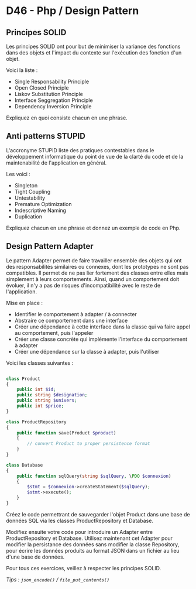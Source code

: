 # D46 - Php / Design Pattern

## Principes SOLID

Les principes SOLID ont pour but de minimiser la variance des fonctions dans des objets et l'impact du contexte sur l'exécution des fonction d'un objet.

Voici la liste :
 - Single Responsability Principle
 - Open Closed Principle
 - Liskov Substitution Principle
 - Interface Seggregation Principle
 - Dependency Inversion Principle

Expliquez en quoi consiste chacun en une phrase.

## Anti patterns STUPID

L'accronyme STUPID liste des pratiques contestables dans le développement informatique du point de vue de la clarté du code et de la maintenabilité de l'application en général.

Les voici :
 - Singleton
 - Tight Coupling
 - Untestability
 - Premature Optimization
 - Indescriptive Naming
 - Duplication

Expliquez chacun en une phrase et donnez un exemple de code en Php.

## Design Pattern Adapter

Le pattern Adapter permet de faire travailler ensemble des objets qui ont des responsabilités similaires ou connexes, dont les prototypes ne sont pas compatibles.
Il permet de ne pas lier fortement des classes entre elles mais simplement à leurs comportements. Ainsi, quand un comportement doit évoluer, il n'y a pas de risques d'incompatibilité avec le reste de l'application.

Mise en place :
  - Identifier le comportement à adapter / à connecter
  - Abstraire ce comportement dans une interface
  - Créer une dépendance à cette interface dans la classe qui va faire appel au comportement, puis l'appeler
  - Créer une classe concrète qui implémente l'interface du comportement à adapter
  - Créer une dépendance sur la classe à adapter, puis l'utiliser

Voici les classes suivantes :
```php

class Product
{
    public int $id;
    public string $designation;
    public string $univers;
    public int $price;
}

class ProductRepository
{
    public function save(Product $product)
    {
        // convert Product to proper persistence format
    }
}

class Database
{
    public function sqlQuery(string $sqlQuery, \PDO $connexion)
    {
        $stmt = $connexion->createStatement($sqlQuery);
        $stmt->execute();
    }
}

```

Créez le code permettrant de sauvegarder l'objet Product dans une base de données SQL via les classes ProductRepository et Database.

Modifiez ensuite votre code pour introduire un Adapter entre ProductRepository et Database.
Utilisez maintenant cet Adapter pour modifier la persistance des données sans modifier la classe Repository, pour écrire les données produits au format JSON dans un fichier au lieu d'une base de données.

Pour tous ces exercices, veillez à respecter les principes SOLID.

_Tips : ```json_encode()``` / ```file_put_contents()```_
